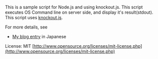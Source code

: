 This is a sample script for Node.js and using knockout.js. This script executes OS Command line on server side, and display it's result(stdout).                                             
This script uses [knockout.js](http://knockoutjs.com/).

For more details, see

 * [My blog entry](http://techblog.hilife-jp.info/2012/01/nodejs-knockoutjs-oscloudfoundry.html) in Japanese
 
 License: MIT [http://www.opensource.org/licenses/mit-license.php](http://www.opensource.org/licenses/mit-license.php)